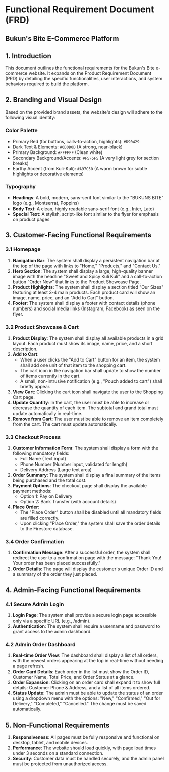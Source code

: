 # Functional Requirement Document (FRD)
## Bukun's Bite E-Commerce Platform

## 1. Introduction

This document outlines the functional requirements for the Bukun's Bite e-commerce website. It expands on the Product Requirement Document (PRD) by detailing the specific functionalities, user interactions, and system behaviors required to build the platform.

## 2. Branding and Visual Design

Based on the provided brand assets, the website's design will adhere to the following visual identity:

### Color Palette

- Primary Red (for buttons, calls-to-action, highlights): `#D90429`
- Dark Text & Elements: `#0D0D0D` (A strong, near-black)
- Primary Background: `#FFFFFF` (Clean white)
- Secondary Background/Accents: `#F5F5F5` (A very light grey for section breaks)
- Earthy Accent (from Kuli-Kuli): `#A97C50` (A warm brown for subtle highlights or decorative elements)

### Typography

- **Headings**: A bold, modern, sans-serif font similar to the "BUKUNS BITE" logo (e.g., Montserrat, Poppins)
- **Body Text**: A clean, highly readable sans-serif font (e.g., Inter, Lato)
- **Special Text**: A stylish, script-like font similar to the flyer for emphasis on product pages

## 3. Customer-Facing Functional Requirements

### 3.1 Homepage

1. **Navigation Bar**: The system shall display a persistent navigation bar at the top of the page with links to "Home," "Products," and "Contact Us."
2. **Hero Section**: The system shall display a large, high-quality banner image with the headline "Sweet and Spicy Kuli Kuli" and a call-to-action button "Order Now" that links to the Product Showcase Page.
3. **Product Highlights**: The system shall display a section titled "Our Sizes" featuring at least 3-4 main products. Each product card will show an image, name, price, and an "Add to Cart" button.
4. **Footer**: The system shall display a footer with contact details (phone numbers) and social media links (Instagram, Facebook) as seen on the flyer.

### 3.2 Product Showcase & Cart

1. **Product Display**: The system shall display all available products in a grid layout. Each product must show its image, name, price, and a short description.
2. **Add to Cart**:
   - When a user clicks the "Add to Cart" button for an item, the system shall add one unit of that item to the shopping cart.
   - The cart icon in the navigation bar shall update to show the number of items currently in the cart.
   - A small, non-intrusive notification (e.g., "Pouch added to cart") shall briefly appear.
3. **View Cart**: Clicking the cart icon shall navigate the user to the Shopping Cart page.
4. **Update Quantity**: In the cart, the user must be able to increase or decrease the quantity of each item. The subtotal and grand total must update automatically in real-time.
5. **Remove from Cart**: The user must be able to remove an item completely from the cart. The cart must update automatically.

### 3.3 Checkout Process

1. **Customer Information Form**: The system shall display a form with the following mandatory fields:
   - Full Name (Text input)
   - Phone Number (Number input, validated for length)
   - Delivery Address (Large text area)
2. **Order Summary**: The system shall display a final summary of the items being purchased and the total cost.
3. **Payment Options**: The checkout page shall display the available payment methods:
   - Option 1: Pay on Delivery
   - Option 2: Bank Transfer (with account details)
4. **Place Order**:
   - The "Place Order" button shall be disabled until all mandatory fields are filled correctly.
   - Upon clicking "Place Order," the system shall save the order details to the Firestore database.

### 3.4 Order Confirmation

1. **Confirmation Message**: After a successful order, the system shall redirect the user to a confirmation page with the message: "Thank You! Your order has been placed successfully."
2. **Order Details**: The page will display the customer's unique Order ID and a summary of the order they just placed.

## 4. Admin-Facing Functional Requirements

### 4.1 Secure Admin Login

1. **Login Page**: The system shall provide a secure login page accessible only via a specific URL (e.g., /admin).
2. **Authentication**: The system shall require a username and password to grant access to the admin dashboard.

### 4.2 Admin Order Dashboard

1. **Real-time Order View**: The dashboard shall display a list of all orders, with the newest orders appearing at the top in real-time without needing a page refresh.
2. **Order Card Details**: Each order in the list must show the Order ID, Customer Name, Total Price, and Order Status at a glance.
3. **Order Expansion**: Clicking on an order card shall expand it to show full details: Customer Phone & Address, and a list of all items ordered.
4. **Status Update**: The admin must be able to update the status of an order using a dropdown menu with the options: "New," "Confirmed," "Out for Delivery," "Completed," "Cancelled." The change must be saved automatically.

## 5. Non-Functional Requirements

1. **Responsiveness**: All pages must be fully responsive and functional on desktop, tablet, and mobile devices.
2. **Performance**: The website should load quickly, with page load times under 3 seconds on a standard connection.
3. **Security**: Customer data must be handled securely, and the admin panel must be protected from unauthorized access.

